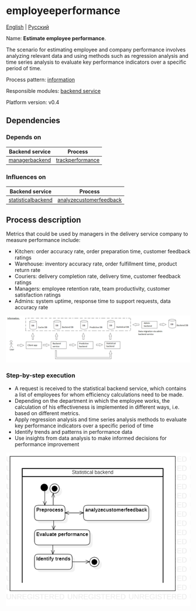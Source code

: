 # employeeperformance

[English](employeeperformance.md) | [Русский](employeeperformance.ru.md)

Name: **Estimate employee performance**.

The scenario for estimating employee and company performance involves analyzing relevant data and using methods such as regression analysis and time series analysis to evaluate key performance indicators over a specific period of time.

Process pattern: [information](../../processpatterns/information.md)

Responsible modules: [backend service](../../backend/statisticalbackend.md)

Platform version: v0.4

## Dependencies

### Depends on

| Backend service | Process |
| --- | ---- |
| [managerbackend](../../backend/managerbackend.md) | [trackperformance](../manager/trackperformance.md) |

### Influences on

| Backend service | Process |
| --- | ---- |
| [statisticalbackend](../../backend/statisticalbackend.md) | [analyzecustomerfeedback](../statisticalbackend/analyzecustomerfeedback.md) |

## Process description

Metrics that could be used by managers in the delivery service company to measure performance include:
- Kitchen: order accuracy rate, order preparation time, customer feedback ratings
- Warehouse: inventory accuracy rate, order fulfillment time, product return rate
- Couriers: delivery completion rate, delivery time, customer feedback ratings
- Managers: employee retention rate, team productivity, customer satisfaction ratings
- Admins: system uptime, response time to support requests, data accuracy rate

![information_overall](../../img/processpatterns/information_overall.png)

### Step-by-step execution

- A request is received to the statistical backend service, which contains a list of employees for whom efficiency calculations need to be made.
- Depending on the department in which the employee works, the calculation of his effectiveness is implemented in different ways, i.e. based on different metrics.
- Apply regression analysis and time series analysis methods to evaluate key performance indicators over a specific period of time
- Identify trends and patterns in performance data
- Use insights from data analysis to make informed decisions for performance improvement

![statisticalbackend.employeeperformance](../../img/activitydiagrams/statisticalbackend.employeeperformance.png)
